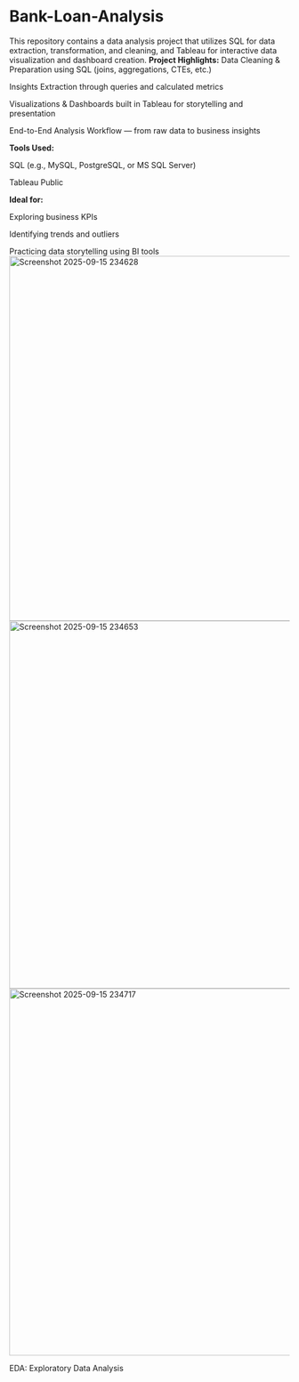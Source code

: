 # Bank-Loan-Analysis
This repository contains a data analysis project that utilizes SQL for data extraction, transformation, and cleaning, and Tableau for interactive data visualization and dashboard creation.
**Project Highlights:**
Data Cleaning & Preparation using SQL (joins, aggregations, CTEs, etc.)

Insights Extraction through queries and calculated metrics

Visualizations & Dashboards built in Tableau for storytelling and presentation

End-to-End Analysis Workflow — from raw data to business insights

**Tools Used:**

SQL (e.g., MySQL, PostgreSQL, or MS SQL Server)

Tableau Public

**Ideal for:**

Exploring business KPIs

Identifying trends and outliers

Practicing data storytelling using BI tools
<img width="1166" height="656" alt="Screenshot 2025-09-15 234628" src="https://github.com/user-attachments/assets/6f97c50f-3bff-4af9-9a22-a13b24cd7d6d" />
<img width="1171" height="661" alt="Screenshot 2025-09-15 234653" src="https://github.com/user-attachments/assets/ff057ca8-d2d8-4aff-8292-2c67aac5408a" />
<img width="1174" height="660" alt="Screenshot 2025-09-15 234717" src="https://github.com/user-attachments/assets/19492a17-1eb3-462e-a7aa-dab942526b9f" />


EDA: Exploratory Data Analysis
